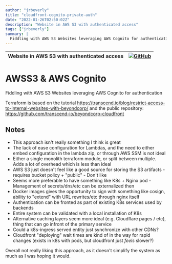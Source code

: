 ```yaml
---
author: "jrbeverly"
title: "cloudfront-cognito-private-auth"
date: "2022-01-26T02:50:02Z"
description: "Website in AWS S3 with authenticated access"
tags: ["jrbeverly"]
summary: |
  Fiddling with AWS S3 Websites leveraging AWS Cognito for authentication Terraform is based on the tutorial https://transcend.io/blog/restrict-access-to-internal-websites-with-beyondcorp/ and the public repository: https://github.com/transcend-io/beyondcorp-cloudfront
---
```


| Website in AWS S3 with authenticated access | [![GitHub](https://img.shields.io/badge/GitHub-%23121011.svg?logo=github&logoColor=white)](https://github.com/jrbeverly/cloudfront-cognito-private-auth) |
| :-------- | -------: |


# AWSS3 & AWS Cognito

Fiddling with AWS S3 Websites leveraging AWS Cognito for authentication

Terraform is based on the tutorial https://transcend.io/blog/restrict-access-to-internal-websites-with-beyondcorp/ and the public repository: https://github.com/transcend-io/beyondcorp-cloudfront

## Notes

- This approach isn't really something I think is great
- The lack of ease configuration for Lambdas, and the need to either embed configuration in the lambda zip, or through AWS SSM is not ideal
- Either a single monolith terraform module, or split between multiple. Adds a lot of overhead which is less than ideal
- AWS S3 just doesn't feel like a good source for storing the S3 artifacts - requires bucket policy + "public" - Don't like
- Seems more preferable to have something like K8s + Nginx pod - Management of secrets/dns/etc can be externalized then
- Docker images gives the opportunity to sign with something like cosign, ability to "extend" with URL rewrites/etc through nginx itself
- Authentication can be fronted as part of existing K8s services used by backends
- Entire system can be validated with a local installation of K8s
- Alternative caching layers seem more ideal (e.g. Cloudflare pages / etc), thing that can go infront of the primary service
- Could a k8s-ingress served entity just synchronize with other CDNs?
- Cloudfront "deploying" wait times are kind of in the way for rapid changes (exists in k8s with pods, but cloudfront just _feels_ slower?)

Overall not really liking this approach, as it doesn't simplify the system as much as I was hoping it would.
